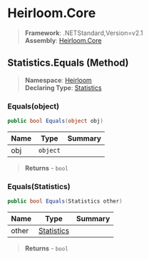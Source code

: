# Heirloom.Core

> **Framework**: .NETStandard,Version=v2.1  
> **Assembly**: [Heirloom.Core][0]

## Statistics.Equals (Method)

> **Namespace**: [Heirloom][0]  
> **Declaring Type**: [Statistics][1]

### Equals(object)

```cs
public bool Equals(object obj)
```

| Name | Type     | Summary |
|------|----------|---------|
| obj  | `object` |         |

> **Returns** - `bool`

### Equals(Statistics)

```cs
public bool Equals(Statistics other)
```

| Name  | Type            | Summary |
|-------|-----------------|---------|
| other | [Statistics][1] |         |

> **Returns** - `bool`

[0]: ../../../Heirloom.Core.md
[1]: ../Statistics.md
